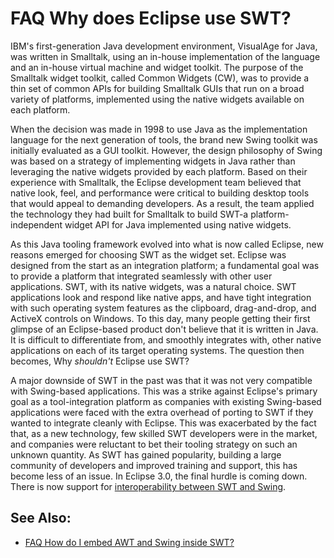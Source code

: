 
FAQ Why does Eclipse use SWT?
=============================

IBM's first-generation Java development environment, VisualAge for Java, was written in Smalltalk, using an in-house implementation of the language and an in-house virtual machine and widget toolkit. The purpose of the Smalltalk widget toolkit, called Common Widgets (CW), was to provide a thin set of common APIs for building Smalltalk GUIs that run on a broad variety of platforms, implemented using the native widgets available on each platform.

When the decision was made in 1998 to use Java as the implementation language for the next generation of tools, the brand new Swing toolkit was initially evaluated as a GUI toolkit. However, the design philosophy of Swing was based on a strategy of implementing widgets in Java rather than leveraging the native widgets provided by each platform. Based on their experience with Smalltalk, the Eclipse development team believed that native look, feel, and performance were critical to building desktop tools that would appeal to demanding developers. As a result, the team applied the technology they had built for Smalltalk to build SWT-a platform-independent widget API for Java implemented using native widgets.

As this Java tooling framework evolved into what is now called Eclipse, new reasons emerged for choosing SWT as the widget set. Eclipse was designed from the start as an integration platform; a fundamental goal was to provide a platform that integrated seamlessly with other user applications. SWT, with its native widgets, was a natural choice. SWT applications look and respond like native apps, and have tight integration with such operating system features as the clipboard, drag-and-drop, and ActiveX controls on Windows. To this day, many people getting their first glimpse of an Eclipse-based product don't believe that it is written in Java. It is difficult to differentiate from, and smoothly integrates with, other native applications on each of its target operating systems. The question then becomes, Why _shouldn't_ Eclipse use SWT?

A major downside of SWT in the past was that it was not very compatible with Swing-based applications. This was a strike against Eclipse's primary goal as a tool-integration platform as companies with existing Swing-based applications were faced with the extra overhead of porting to SWT if they wanted to integrate cleanly with Eclipse. This was exacerbated by the fact that, as a new technology, few skilled SWT developers were in the market, and companies were reluctant to bet their tooling strategy on such an unknown quantity. As SWT has gained popularity, building a large community of developers and improved training and support, this has become less of an issue. In Eclipse 3.0, the final hurdle is coming down. There is now support for [interoperability between SWT and Swing](./FAQ_How_do_I_embed_AWT_and_Swing_inside_SWT.md "FAQ How do I embed AWT and Swing inside SWT?").

See Also:
---------

*   [FAQ How do I embed AWT and Swing inside SWT?](./FAQ_How_do_I_embed_AWT_and_Swing_inside_SWT.md "FAQ How do I embed AWT and Swing inside SWT?")
